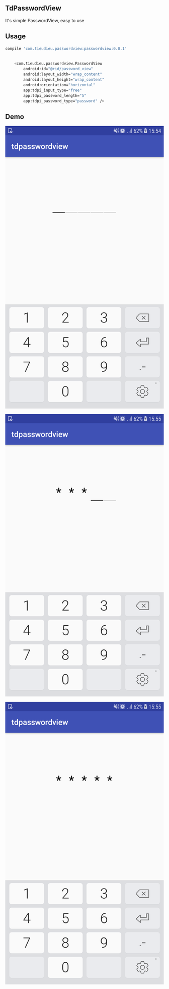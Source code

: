 ## TdPasswordView
It's simple PasswordView, easy to use


## Usage

```bash
compile 'com.tieudieu.passwordview:passwordview:0.0.1'
```


```bash

    <com.tieudieu.passwordview.PasswordView
        android:id="@+id/password_view"
        android:layout_width="wrap_content"
        android:layout_height="wrap_content"
        android:orientation="horizontal"
        app:tdpi_input_type="free"
        app:tdpi_password_length="5"
        app:tdpi_password_type="password" />

```

##  Demo


![Example1](docs/Pic1.png)


![Example2](docs/Pic2.png)


![Example3](docs/Pic3.png)
